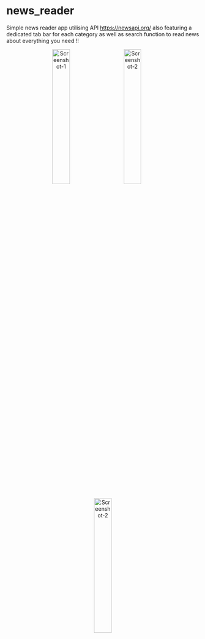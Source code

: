 # news_reader

Simple news reader app utilising API https://newsapi.org/ also featuring a dedicated tab bar for each category 
as well as search function to read news about everything you need !!

<p align="center">
  <img alt="Screenshot-1" src="https://user-images.githubusercontent.com/40262579/147242283-eb733489-f127-45f2-86cd-7fcacc19c632.jpg" width="30%">
&nbsp; &nbsp; &nbsp; &nbsp;
  <img alt="Screenshot-2" src="https://user-images.githubusercontent.com/40262579/147242289-627d7b2b-794d-4573-8223-fe9f4f867925.jpg" width="30%">
&nbsp; &nbsp; &nbsp; &nbsp;
  <img alt="Screenshot-2" src="https://user-images.githubusercontent.com/40262579/147242295-51597a65-d768-42c8-bf35-5f26f2022b48.jpg" width="30%">
</p>


